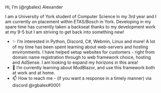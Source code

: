 Hi, I’m (@rgbalex) Alexander

I am a University of York student of Computer Science in my 3rd year and I am currently on placement within ETAS/Bosch in York.
Developing in my spare time has currently taken a backseat thanks to my development work at my 9-5 but I am striving to get back into something new!
- ✨ I’m interested in Python, Discord, C#, Webmin, Linux and more!
A lot of my time has been spent learning about web-servers and hosting environments. I have helped setup websites for customers - right from domain name registration through to web framework choice, hosting and AdSense.
I am looking to expand my horizons in this area!
- 🌱 I’m currently learning about MudBlazor, and use this framework both at work and at home. 
- 📫 How to reach me - (if you want a response in a timely manner) via discord @rgbalex#0001

<!---
rgbalex/rgbalex is a ✨ special ✨ repository because its `README.md` (this file) appears on your GitHub profile.
You can click the Preview link to take a look at your changes.
--->

